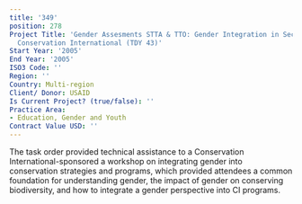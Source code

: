 ```yaml
---
title: '349'
position: 278
Project Title: 'Gender Assesments STTA & TTO: Gender Integration in Sectoral Activities:
  Conservation International (TDY 43)'
Start Year: '2005'
End Year: '2005'
ISO3 Code: ''
Region: ''
Country: Multi-region
Client/ Donor: USAID
Is Current Project? (true/false): ''
Practice Area:
- Education, Gender and Youth
Contract Value USD: ''
---
```


The task order provided technical assistance to a Conservation International-sponsored a workshop on integrating gender into conservation strategies and programs, which provided attendees a common foundation for understanding gender, the impact of gender on conserving biodiversity, and how to integrate a gender perspective into CI programs.